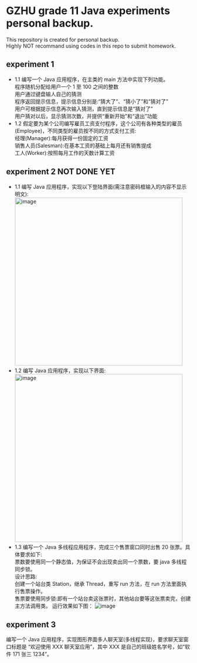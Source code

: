 GZHU grade 11 Java experiments personal backup.
=====
This repository is created for personal backup.  
Highly NOT recommand using codes in this repo to submit homework.  

experiment 1  
---
* 1.1 编写一个 Java 应用程序，在主类的 main 方法中实现下列功能。  
程序随机分配给用户一个 1 至 100 之间的整数   
用户通过键盘输人自己的猜测   
程序返回提示信息，提示信息分别是:“猜大了”、“猜小了”和“猜对了”   
用户可根据提示信息再次输入猜测，直到提示信息是“猜对了”   
用户猜对以后，显示猜测次数，并提供“重新开始”和“退出”功能   
* 1.2 假定要为某个公司编写雇员工资支付程序，这个公司有各种类型的雇员(Employee)，不同类型的雇员按不同的方式支付工资:  
经理(Manager):每月获得一份固定的工资   
销售人员(Salesman):在基本工资的基础上每月还有销售提成  
工人(Worker):按照每月工作的天数计算工资   

experiment 2  NOT DONE YET  
---
* 1.1 编写 Java 应用程序，实现以下登陆界面(需注意密码框输入的内容不显示明文):  
<img width="457" alt="image" src="https://github.com/Endermen359872/grade11Java/assets/78783001/5b8bf8f2-93a5-4f52-a5ea-bc884699731e"><br>
* 1.2 编写 Java 应用程序，实现以下界面:  
<img width="457" alt="image" src="https://github.com/Endermen359872/grade11Java/assets/78783001/71265a87-c2cb-4e8e-ba17-e19b8d683213"><br>
* 1.3 编写一个 Java 多线程应用程序，完成三个售票窗口同时出售 20 张票。具体要求如下:  
票数要使用同一个静态值，为保证不会出现卖出同一个票数，要 java 多线程同步锁。  
设计思路:  
创建一个站台类 Station，继承 Thread，重写 run 方法，在 run 方法里面执行售票操作。  
售票要使用同步锁:即有一个站台卖这张票时，其他站台要等这张票卖完，创建主方法调用类。
运行效果如下图：
![image](https://github.com/Endermen359872/grade11Java/assets/78783001/4484dbec-de44-4986-bbc8-816a749435d2)<br>

experiment 3  
---
编写一个 Java 应用程序，实现图形界面多人聊天室(多线程实现)，要求聊天室窗口标题是 “欢迎使用 XXX 聊天室应用”，其中 XXX 是自己的班级姓名学号，如“软件 171 张三 1234”。
